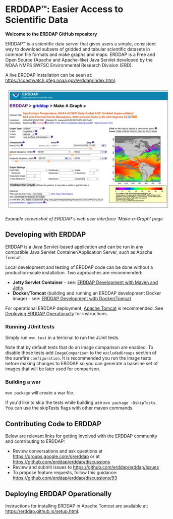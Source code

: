 # ERDDAP&trade;: Easier Access to Scientific Data

**Welcome to the ERDDAP GitHub repository** 

ERDDAP&trade; is a scientific data server that gives users a simple, consistent way to download subsets of gridded and tabular scientific datasets in common file formats and make graphs and maps.  ERDDAP is a Free and Open Source (Apache and Apache-like) Java Servlet developed by the NOAA NMFS SWFSC Environmental Research Division (ERD).

A live ERDDAP installation can be seen at: https://coastwatch.pfeg.noaa.gov/erddap/index.html.

<div style="width: 100%; clear: both; align: center"><img src="development/images/erddap_sst_graph.jpg" alt="ERDDAP SST data example graph page" width="650" style="margin: 10px; border-width: 1px; border-style: solid; border-color: grey" /></div>

*Example screenshot of ERDDAP's web user interface 'Make-a-Graph' page*


## Developing with ERDDAP

ERDDAP is a Java Servlet-based application and can be run in any compatible Java Servlet Container/Application Server, such as Apache Tomcat.

Local development and testing of ERDDAP code can be done without a production-scale installation.  Two approaches are recommended:

* **Jetty Servlet Container** - see: [ERDDAP Development with Maven and Jetty](./development/jetty/).
* **Docker/Tomcat** (building and running an ERDDAP development Docker image) - see: [ERDDAP Development with Docker/Tomcat](./development/docker/)

For operational ERDDAP deployment, [Apache Tomcat](https://tomcat.apache.org/) is recommended.  See [Deploying ERDDAP Operationally](#deploying-erddap-operationally) for instructions.


### Running JUnit tests

Simply run `mvn test` in a terminal to run the JUnit tests.

Note that by default tests that do an image comparison are enabled. To disable those tests add `ImageComparison` to the `excludedGroups` section of the surefire `configuration`. It is recommended you run the image tests before making changes to ERDDAP so you can generate a baseline set of images that will be later used for comparison.


### Building a war

`mvn package` will create a war file. 

If you'd like to skip the tests while building use `mvn package -DskipTests`. You can use the skipTests flags with other maven commands.


## Contributing Code to ERDDAP

Below are relevant links for getting involved with the ERDDAP community and contributing to ERDDAP:

* Review conversations and ask questions at https://groups.google.com/g/erddap or at https://github.com/erddap/erddap/discussions
* Review and submit issues to https://github.com/erddap/erddap/issues
* To propose feature requests, follow this guidance: https://github.com/erddap/erddap/discussions/93


## Deploying ERDDAP Operationally

Instructions for installing ERDDAP in Apache Tomcat are available at: https://erddap.github.io/setup.html.